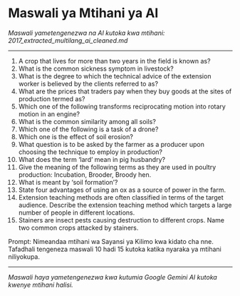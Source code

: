 # Maswali ya Mtihani ya AI
*Maswali yametengenezwa na AI kutoka kwa mtihani: 2017_extracted_multilang_ai_cleaned.md*

---

1. A crop that lives for more than two years in the field is known as?
2. What is the common sickness symptom in livestock?
3. What is the degree to which the technical advice of the extension worker is believed by the clients referred to as?
4. What are the prices that traders pay when they buy goods at the sites of production termed as?
5. Which one of the following transforms reciprocating motion into rotary motion in an engine?
6. What is the common similarity among all soils?
7. Which one of the following is a task of a drone?
8. Which one is the effect of soil erosion?
9. What question is to be asked by the farmer as a producer upon choosing the technique to employ in production?
10. What does the term ‘lard’ mean in pig husbandry?
11. Give the meaning of the following terms as they are used in poultry production: Incubation, Brooder, Broody hen.
12. What is meant by ‘soil formation’?
13. State four advantages of using an ox as a source of power in the farm.
14. Extension teaching methods are often classified in terms of the target audience. Describe the extension teaching method which targets a large number of people in different locations.
15. Stainers are insect pests causing destruction to different crops. Name two common crops attacked by stainers.

Prompt: Nimeandaa mtihani wa Sayansi ya Kilimo kwa kidato cha nne. Tafadhali tengeneza maswali 10 hadi 15 kutoka katika nyaraka ya mtihani niliyokupa.

---
*Maswali haya yametengenezwa kwa kutumia Google Gemini AI kutoka kwenye mtihani halisi.*
